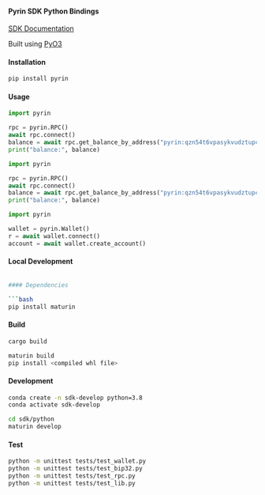 

#### Pyrin SDK Python Bindings 
[SDK Documentation](https://docs.pyrin.network/7.-sdk/python/getting-started)

Built using [PyO3](https://github.com/PyO3/pyo3)


#### Installation

```bash
pip install pyrin
```

#### Usage

```python
import pyrin

rpc = pyrin.RPC()
await rpc.connect()
balance = await rpc.get_balance_by_address("pyrin:qzn54t6vpasykvudztupcpwn2gelxf8y9p84szksr73me39mzf69uaalnymtx")
print("balance:", balance)
```

```python
import pyrin

rpc = pyrin.RPC()
await rpc.connect()
balance = await rpc.get_balance_by_address("pyrin:qzn54t6vpasykvudztupcpwn2gelxf8y9p84szksr73me39mzf69uaalnymtx")
print("balance:", balance)
```

```python
import pyrin

wallet = pyrin.Wallet()
r = await wallet.connect()
account = await wallet.create_account()
```


#### Local Development

```bash 

#### Dependencies

```bash
pip install maturin
```

#### Build

```bash
cargo build

maturin build
pip install <compiled whl file>
```

#### Development

```bash
conda create -n sdk-develop python=3.8
conda activate sdk-develop

cd sdk/python
maturin develop
```

#### Test

```bash
python -m unittest tests/test_wallet.py
python -m unittest tests/test_bip32.py
python -m unittest tests/test_rpc.py
python -m unittest tests/test_lib.py
```